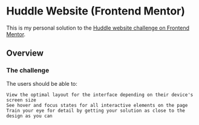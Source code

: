 # Huddle Website (Frontend Mentor)

This is my personal solution to the [Huddle website challenge on Frontend Mentor](https://www.frontendmentor.io/challenges/huddle-landing-page-with-alternating-feature-blocks-5ca5f5981e82137ec91a5100).

## Overview

### The challenge

The users should be able to:

    View the optimal layout for the interface depending on their device's screen size
    See hover and focus states for all interactive elements on the page
    Train your eye for detail by getting your solution as close to the design as you can
